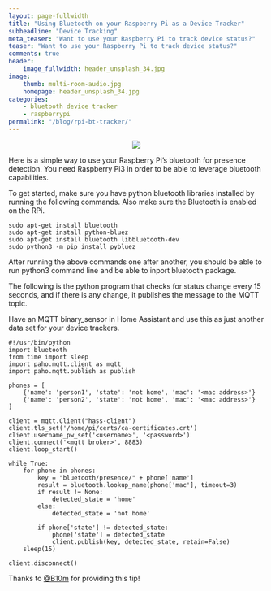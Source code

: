 ```yaml
---
layout: page-fullwidth
title: "Using Bluetooth on your Raspberry Pi as a Device Tracker"
subheadline: "Device Tracking"
meta_teaser: "Want to use your Raspberry Pi to track device status?"
teaser: "Want to use your Raspberry Pi to track device status?"
comments: true
header:
    image_fullwidth: header_unsplash_34.jpg
image:
    thumb: multi-room-audio.jpg
    homepage: header_unsplash_34.jpg
categories:
    - bluetooth device tracker
    - raspberrypi
permalink: "/blog/rpi-bt-tracker/"
---
```


<center><img src="{{site.url}}/images/bluetooth.jpg"></center>

Here is a simple way to use your Raspberry Pi’s bluetooth for presence detection. You need Raspberry Pi3 in order to be able to leverage bluetooth capabilities.

To get started, make sure you have python bluetooth libraries installed by running the following commands. Also make sure the Bluetooth is enabled on the RPi.

```
sudo apt-get install bluetooth
sudo apt-get install python-bluez
sudo apt-get install bluetooth libbluetooth-dev
sudo python3 -m pip install pybluez
```

After running the above commands one after another, you should be able to run python3 command line and be able to inport bluetooth package.

The following is the python program that checks for status change every 15 seconds, and if there is any change, it publishes the message to the MQTT topic.

Have an MQTT binary_sensor in Home Assistant and use this as just another data set for your device trackers.

```
#!/usr/bin/python
import bluetooth
from time import sleep
import paho.mqtt.client as mqtt
import paho.mqtt.publish as publish

phones = [
    {'name': 'person1', 'state': 'not home', 'mac': '<mac address>'}
    {'name': 'person2', 'state': 'not home', 'mac': '<mac address>'}
]

client = mqtt.Client("hass-client")
client.tls_set('/home/pi/certs/ca-certificates.crt')
client.username_pw_set('<username>', '<password>')
client.connect('<mqtt broker>', 8883)
client.loop_start()

while True:
    for phone in phones:
        key = "bluetooth/presence/" + phone['name']
        result = bluetooth.lookup_name(phone['mac'], timeout=3)
        if result != None:
            detected_state = 'home'
        else:
            detected_state = 'not home'

        if phone['state'] != detected_state:
            phone['state'] = detected_state
            client.publish(key, detected_state, retain=False)
    sleep(15)

client.disconnect()
```

Thanks to [@B10m](https://github.com/b10m) for providing this tip!
